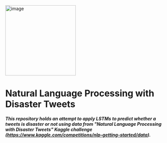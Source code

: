 <img width="221" alt="image" src="https://user-images.githubusercontent.com/89664911/167133072-f666276a-3bf0-48a0-89ce-572d15417ef4.png">

# Natural Language Processing with Disaster Tweets #
  ##### This repository holds an attempt to apply LSTMs to predict whether a tweets is  disaster or not using data from "Natural Language Processing with Disaster Tweets" Kaggle challenge (https://www.kaggle.com/competitions/nlp-getting-started/data).


